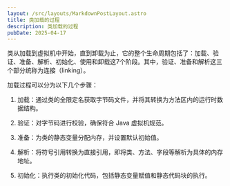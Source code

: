 ```yaml
---
layout: /src/layouts/MarkdownPostLayout.astro
title: 类加载的过程
description: 类加载的过程
pubDate: 2025-04-17
---
```

类从加载到虚拟机中开始，直到卸载为止，它的整个生命周期包括了：加载、验证、准备、解析、初始化、使用和卸载这7个阶段。其中，验证、准备和解析这三个部分统称为连接（linking）。

​加载过程可以分为以下几个步骤：

1. 加载：通过类的全限定名获取字节码文件，并将其转换为方法区内的运行时数据结构。
    
2. 验证：对字节码进行校验，确保符合 Java 虚拟机规范。
    
3. 准备：为类的静态变量分配内存，并设置默认初始值。
    
4. 解析：将符号引用转换为直接引用，即将类、方法、字段等解析为具体的内存地址。
    
5. 初始化：执行类的初始化代码，包括静态变量赋值和静态代码块的执行。
